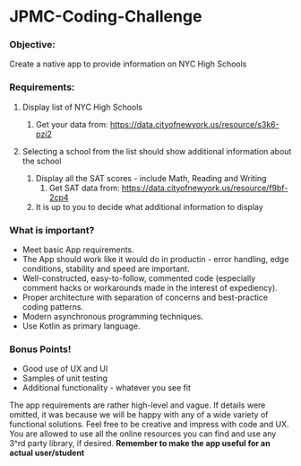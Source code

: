 # JPMC-Coding-Challenge

### Objective: 
Create a native app to provide information on NYC High Schools 

### Requirements:
1. Display list of NYC High Schools
    1. Get your data from: https://data.cityofnewyork.us/resource/s3k6-pzi2

2. Selecting a school from the list should show additional information about the school
    1. Display  all the SAT scores - include Math, Reading and Writing
        1. Get SAT data from: https://data.cityofnewyork.us/resource/f9bf-2cp4
    2. It is up to you to decide what additional information to display

### What is important?
- Meet basic App requirements.
- The App should work like it would do in productin - error handling, edge conditions, stability 
and speed are important.
- Well-constructed, easy-to-follow, commented code (especially comment hacks or workarounds made in the interest of expediency).
- Proper architecture with separation of concerns and best-practice coding patterns.
- Modern asynchronous programming techniques.
- Use Kotlin as primary language.

### Bonus Points!
- Good use of UX and UI
- Samples of unit testing
- Additional functionality - whatever you see fit


The app requirements are rather high-level and vague. If details were omitted, it was because we will be happy
with any of a wide variety of functional solutions. Feel free to be creative and impress with code and UX. 
You are allowed to use all the online resources you can find and use any 3^rd party library, if desired. 
**Remember to make the app useful for an actual user/student**